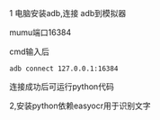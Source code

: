 1 电脑安装adb,连接 adb到模拟器

mumu端口16384

cmd输入后

```
adb connect 127.0.0.1:16384
```

连接成功后可运行python代码

2,安装python依赖easyocr用于识别文字

